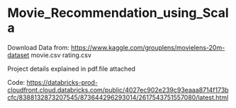 # Movie_Recommendation_using_Scala

Download Data from: https://www.kaggle.com/grouplens/movielens-20m-dataset
  movie.csv
  rating.csv

Project details explained in pdf.file attached

Code: https://databricks-prod-cloudfront.cloud.databricks.com/public/4027ec902e239c93eaaa8714f173bcfc/8388132873207545/873644296293014/2617543751557080/latest.html
